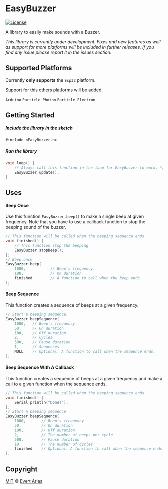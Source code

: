 # EasyBuzzer
[![License](http://img.shields.io/:license-mit-blue.svg)](http://doge.mit-license.org)

A library to easily make sounds with a Buzzer.

*This library is currently under development. Fixes and new features as well as support for more platforms will be included in further releases. If you find any issue please report it in the issues section.* 



## Supported Platforms

Currently **only supports** the `Esp32` platform. 

Support for this others platforms will be added. 

 `Arduino`  `Particle Photon`  `Particle Electron`

## Getting Started

##### Include the library in the sketch

`#include <EasyBuzzer.h>`

##### Run the library

``` c++
void loop() {
	/* Always call this function in the loop for EasyBuzzer to work. */
	EasyBuzzer.update();
}
```



## Uses

#### Beep Once

Use this function `EasyBuzzer.beep()` to make a single beep at given frequency. Note that you have to use a callback function to stop the beeping sound of the buzzer.

```c++
// This function will be called when the beeping sequence ends
void finished() {
	// This function stop the beeping
	EasyBuzzer.stopBeep();
};
// Beep once
EasyBuzzer.beep(
	1000,			// Beep's frequency
	100,			// On duration
	finished		// A function to call when the beep ends
);
```


#### Beep Sequence

This function creates a sequence of beeps at a given frequency. 

```c++
// Start a beeping sequence.
EasyBuzzer.beepSequence(
	1000,	// Beep's frequency
	50,		// On duration
	100,	// Off duration
	2,		// Cycles
	500,	// Pause duration
	1,      // Sequences
	NULL	// Optional. A function to call when the sequence ends.
);
```


#### Beep Sequence With A Callback

This function creates a sequence of beeps at a given frequency and make a call to a given function when the sequence ends.

```c++
// This function will be called when the beeping sequence ends
void finished() {
	Serial.println("Done!");
};
// Start a beeping sequence
EasyBuzzer.beepSequence(
	1000,		// Beep's frequency
	50,			// On duration
	100,		// Off duration
	2,			// The number of beeps per cycle
	500,		// Pause duration
	10,			// The number of cycles
	finished	// Optional. A function to call when the sequence ends.
);
```



## Copyright

[MIT](../LICENSE.md) © [Evert Arias](https://evert.ariascode.com/about)